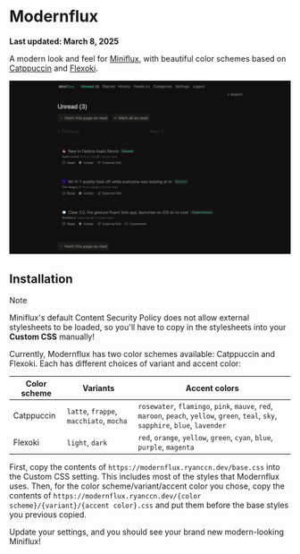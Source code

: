 # Modernflux

**Last updated: March 8, 2025**

A modern look and feel for [Miniflux](https://miniflux.app/), with beautiful color schemes based on [Catppuccin](https://catppuccin.ryanccn.dev/) and [Flexoki](https://stephango.com/flexoki).

![Demo](/.github/demo.png)

## Installation

> [!NOTE]
> Miniflux's default Content Security Policy does not allow external stylesheets to be loaded, so you'll have to copy in the stylesheets into your **Custom CSS** manually!

Currently, Modernflux has two color schemes available: Catppuccin and Flexoki. Each has different choices of variant and accent color:

| Color scheme | Variants                                | Accent colors                                                                                                                        |
| ------------ | --------------------------------------- | ------------------------------------------------------------------------------------------------------------------------------------ |
| Catppuccin   | `latte`, `frappe`, `macchiato`, `mocha` | `rosewater`, `flamingo`, `pink`, `mauve`, `red`, `maroon`, `peach`, `yellow`, `green`, `teal`, `sky`, `sapphire`, `blue`, `lavender` |
| Flexoki      | `light`, `dark`                         | `red`, `orange`, `yellow`, `green`, `cyan`, `blue`, `purple`, `magenta`                                                              |

First, copy the contents of `https://modernflux.ryanccn.dev/base.css` into the Custom CSS setting. This includes most of the styles that Modernflux uses. Then, for the color scheme/variant/accent color you chose, copy the contents of `https://modernflux.ryanccn.dev/{color scheme}/{variant}/{accent color}.css` and put them before the base styles you previous copied.

Update your settings, and you should see your brand new modern-looking Miniflux!
